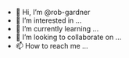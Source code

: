 - 👋 Hi, I’m @rob-gardner
- 👀 I’m interested in ...
- 🌱 I’m currently learning ...
- 💞️ I’m looking to collaborate on ...
- 📫 How to reach me ...

<!---
rob-gardner/rob-gardner is a ✨ special ✨ repository because its `README.md` (this file) appears on your GitHub profile.
You can click the Preview link to take a look at your changes.
--->

